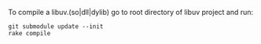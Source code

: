 To compile a libuv.(so|dll|dylib) go to root directory of libuv project and run:

```shell
git submodule update --init
rake compile
```

